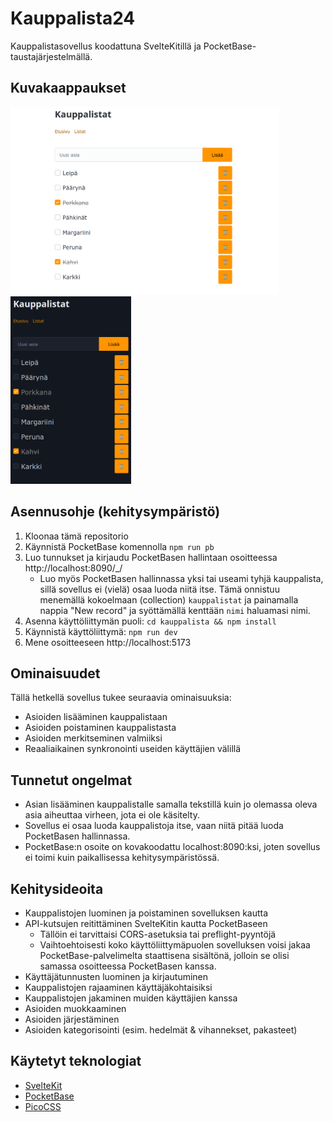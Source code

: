 # Kauppalista24

Kauppalistasovellus koodattuna SvelteKitillä ja
PocketBase-taustajärjestelmällä.

## Kuvakaappaukset

[<img src="./kuva1.png" height="300" alt="Kuva 1, Vaalea teema">](./kuva1.png)
[<img src="./kuva2.png" height="300" alt="Kuva 2, Tumma teema">](./kuva2.png)

## Asennusohje (kehitysympäristö)

1. Kloonaa tämä repositorio
2. Käynnistä PocketBase komennolla `npm run pb`
3. Luo tunnukset ja kirjaudu PocketBasen hallintaan osoitteessa
   http://localhost:8090/_/
    - Luo myös PocketBasen hallinnassa yksi tai useami tyhjä kauppalista, sillä
      sovellus ei (vielä) osaa luoda niitä itse. Tämä onnistuu menemällä
      kokoelmaan (collection) `kauppalistat` ja painamalla nappia "New record"
      ja syöttämällä kenttään `nimi` haluamasi nimi.
4. Asenna käyttöliittymän puoli: `cd kauppalista && npm install`
5. Käynnistä käyttöliittymä: `npm run dev`
6. Mene osoitteeseen http://localhost:5173


## Ominaisuudet

Tällä hetkellä sovellus tukee seuraavia ominaisuuksia:

* Asioiden lisääminen kauppalistaan
* Asioiden poistaminen kauppalistasta
* Asioiden merkitseminen valmiiksi
* Reaaliaikainen synkronointi useiden käyttäjien välillä

## Tunnetut ongelmat

* Asian lisääminen kauppalistalle samalla tekstillä kuin jo olemassa
  oleva asia aiheuttaa virheen, jota ei ole käsitelty.
* Sovellus ei osaa luoda kauppalistoja itse, vaan niitä pitää luoda
  PocketBasen hallinnassa.
* PocketBase:n osoite on kovakoodattu localhost:8090:ksi, joten
  sovellus ei toimi kuin paikallisessa kehitysympäristössä.

## Kehitysideoita

* Kauppalistojen luominen ja poistaminen sovelluksen kautta
* API-kutsujen reitittäminen SvelteKitin kautta PocketBaseen
  - Tällöin ei tarvittaisi CORS-asetuksia tai preflight-pyyntöjä
  - Vaihtoehtoisesti koko käyttöliittymäpuolen sovelluksen voisi
    jakaa PocketBase-palvelimelta staattisena sisältönä, jolloin
    se olisi samassa osoitteessa PocketBasen kanssa.
* Käyttäjätunnusten luominen ja kirjautuminen
* Kauppalistojen rajaaminen käyttäjäkohtaisiksi
* Kauppalistojen jakaminen muiden käyttäjien kanssa
* Asioiden muokkaaminen
* Asioiden järjestäminen
* Asioiden kategorisointi (esim. hedelmät & vihannekset, pakasteet)

## Käytetyt teknologiat

* [SvelteKit](https://kit.svelte.dev/)
* [PocketBase](https://pocketbase.io/)
* [PicoCSS](https://picocss.com/)
